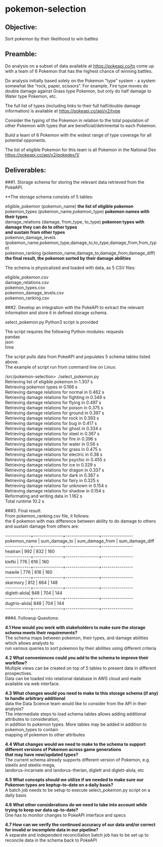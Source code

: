 # pokemon-selection

## Objective:
Sort pokemon by their likelihood to win battles

## Preamble:
Do analysis on a subset of data available at https://pokeapi.co/to come up with a team of 6 Pokemon
that has the highest chance of winning battles.

Do analysis initially based solely on the Pokemon “type” system - a system
somewhat like “rock, paper, scissors”. For example, Fire type moves do double damage against
Grass type Pokemon, but only do half damage to Water type Pokemon, etc.

The full list of types (including links to their full half/double damage information) is available at
https://pokeapi.co/api/v2/type

Consider the typing of the Pokemon in relation to the total population of other
Pokemon with types that are beneficial/detrimental to each Pokemon.

Build a team of 6 Pokemon with the widest range of type coverage for all potential opponents.

The list of eligible Pokemon for this team is all Pokemon in the National Dex https://pokeapi.co/api/v2/pokedex/1/

## Deliverables:

###1. Storage schema for storing the relevant data retrieved from the PokéAPI.

   **The storage schema consists of 5 tables:
   
   eligible_pokemon       (pokemon_name)                                    **the list of eligible pokemon**  
   pokemon_types          (pokemon_name,pokemon_type)                       **pokemon names with their types**  
   damage_relations       (damage, from_type, to_type)                      **pokemon types with damage they can do to other types  
                                                                              and sustain from other types**  
   pokemon_damage_levels  (pokemon_name,pokemon_type,damage_to,to_type,damage_from,from_type)  
   pokemon_ranking        (pokemon_name,damage_to,damage_from,damage_diff)  **the final result,
                                                                              the pokemon sorted by their damage abilities**  

   The schema is physicalized and loaded with data, as 5 CSV files:

   eligible_pokemon.csv  
   damage_relations.csv  
   pokemon_types.csv  
   pokemon_damage_levels.csv  
   pokemon_ranking.csv

###2. Develop an integration with the PokéAPI to extract the relevant information and store it in defined storage schema.

   select_pokemon.py Python3 script is provided
   
   The script requires the following Python modules:
   requests  
   pandas  
   json  
   time  
   
   The script pulls data from PokeAPI and populates 5 schema tables listed above.  
   The example of script run from command line on Linux:

/src/pokemon-selection> ./select_pokemon.py  
Retrieving list of eligible pokemon in 1.307 s  
Retrieving pokemon types in 0.166 s  
Retrieving damage relations for normal in 0.462 s  
Retrieving damage relations for fighting in 0.349 s  
Retrieving damage relations for flying in 0.497 s  
Retrieving damage relations for poison in 0.375 s  
Retrieving damage relations for ground in 0.397 s  
Retrieving damage relations for rock in 0.393 s  
Retrieving damage relations for bug in 0.417 s  
Retrieving damage relations for ghost in 0.334 s  
Retrieving damage relations for steel in 0.367 s  
Retrieving damage relations for fire in 0.396 s  
Retrieving damage relations for water in 0.56 s  
Retrieving damage relations for grass in 0.475 s  
Retrieving damage relations for electric in 0.38 s  
Retrieving damage relations for psychic in 0.455 s  
Retrieving damage relations for ice in 0.329 s  
Retrieving damage relations for dragon in 0.337 s  
Retrieving damage relations for dark in 0.367 s  
Retrieving damage relations for fairy in 0.325 s  
Retrieving damage relations for unknown in 0.154 s  
Retrieving damage relations for shadow in 0.154 s  
Reformating and writing data in 1.162 s  
Total runtime 10.2 s

###3. Final result:  
   From pokemon_ranking.csv file, it follows:  
   the 6 pokemon with max difference between ability to do damage to others and sustain damage from others are:  

-------------+---------------+-----------------+----------------  
pokemon_name | sum_damage_to | sum_damage_from | sum_damage_diff  
-------------+---------------+-----------------+----------------  
heatran      |      992      |      832        |      160  
-------------+---------------+-----------------+----------------  
klefki       |      776      |      616        |      160  
-------------+---------------+-----------------+----------------  
mawile       |      776      |      616        |      160  
-------------+---------------+-----------------+----------------  
skarmory     |      812      |      664        |      148  
-------------+---------------+-----------------+----------------  
diglett-alola|      848      |      704        |      144  
-------------+---------------+-----------------+----------------  
dugtrio-alola|      848      |      704        |      144  
-------------+---------------+-----------------+----------------  

###4. Followup Questions:

   **4.1 How would you work with stakeholders to make sure the storage schema meets their requirements?**  
       The schema maps between pokemon, their types, and damage abilities which allows analysts to  
       run various queries to sort pokemon by their abilities using different criteria  

   **4.2 What conveniences could you add to the schema to improve their workflow?**  
       Multiple views can be created on top of 5 tables to present data in different prospectives.  
       Data can be loaded into relational database in AWS cloud and made available via web interface.
  
   **4.3 What changes would you need to make to this storage schema (if any) to handle arbitrary additional**  
       data the Data Science team would like to consider from the API in their analysis?  
       The intermediate steps to load schema tables allows adding additional attributes to consideration,  
       in addition to pokemon types. More tables may be added in addition to pokemon_types to contain  
       mapping of pokemon to other attributes
       
   **4.4 What changes would we need to make to the schema to support different versions of Pokemon across game generations  
       that may have new/updated types?**  
       The current schema already supports different version of Pokemon, e.g. steelix and steelix-mega,  
       landorus-incarnate and landorus-therian, diglett and diglett-alola, etc
       
   **4.5 What concepts should we utilize if we needed to make sure our Pokemon types are keptup-to-date on a daily basis?**  
       A batch job needs to be setup to execute select_pokemon.py script on a daily basis
   
   **4.6 What other considerations do we need to take into account while trying to keep our data up-to-date?**  
       One has to monitor changes to PokeAPI interface and specs
  
   **4.7 How can we verify the continued accuracy of our data and/or correct for invalid or incomplete data in our pipeline?**  
       A separate and independent reconciliation batch job has to be set up to reconcile data in the schema back to PokeAPI
